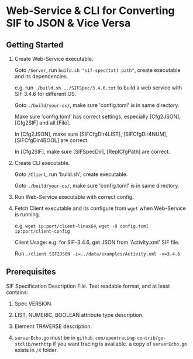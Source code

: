 # Web-Service & CLI for Converting SIF to JSON & Vice Versa

## Getting Started

1. Create Web-Service executable.

    Goto `/Server`, run `build.sh "sif-spec(txt) path"`, create executable and its dependencies.

    e.g. run `./build.sh ../SIFSpec/3.4.6.txt` to build a web service with SIF 3.4.6 for different OS.

    Goto `./build/your-os/`, make sure 'config.toml' is in same directory.

    Make sure 'config.toml' has correct settings, especially [Cfg2JSON], [Cfg2SIF] and all [File].    

    In [Cfg2JSON], make sure [SIFCfgDir4LIST], [SIFCfgDir4NUM], [SIFCfgDir4BOOL] are correct.

    In [Cfg2SIF], make sure [SIFSpecDir], [ReplCfgPath] are correct.
    
2. Create CLI executable.

    Goto `/Client`, run 'build.sh', create executable.

    Goto `./build/your-os/`, make sure 'config.toml' is in same directory.

3.  Run Web-Service executable with correct config.

4.  Fetch Client executable and its configure from `wget` when Web-Service is running. 

    e.g. `wget ip:port/client-linux64`, `wget -O config.toml ip:port/client-config`

    Client Usage: e.g. for SIF-3.4.6, get JSON from 'Activity.xml' SIF file.

    Run `./client SIF2JSON -i=../data/examples/Activity.xml -v=3.4.6`

## Prerequisites

SIF Specification Description File. Text readable format, and at least contains:

   1. Spec VERSION.

   2. LIST, NUMERIC, BOOLEAN attribute type description.
   
   3. Element TRAVERSE description.

   4. `serverEcho.go` must be in `github.com/opentracing-contrib/go-stdlib/nethttp` if you want tracing is available.
      a copy of `serverEcho.go` exists in `/X` folder.
